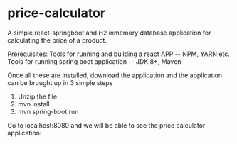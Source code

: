 # price-calculator

A simple react-springboot and H2 inmemory database application for calculating the price of a product.

Prerequisites:
Tools for running and building a react APP -- NPM, YARN etc.
Tools for running spring boot application -- JDK 8+, Maven

Once all these are installed, download the application and the 
application can be brought up in 3 simple steps

1) Unzip the file 
2) mvn install
3) mvn spring-boot:run 

Go to localhost:8080 and we will be able to see the price calculator application:
